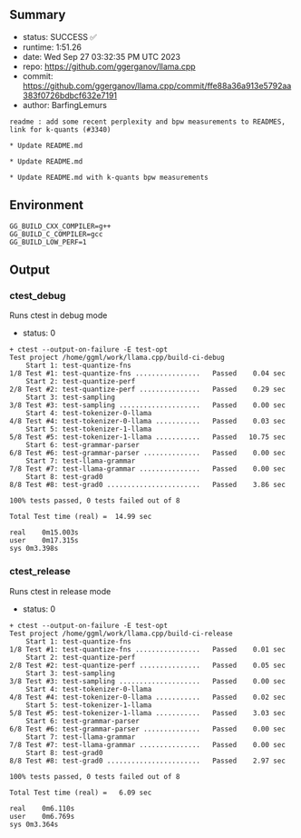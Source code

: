 ## Summary

- status:  SUCCESS ✅
- runtime: 1:51.26
- date:    Wed Sep 27 03:32:35 PM UTC 2023
- repo:    https://github.com/ggerganov/llama.cpp
- commit:  https://github.com/ggerganov/llama.cpp/commit/ffe88a36a913e5792aa383f0726bdbcf632e7191
- author:  BarfingLemurs
```
readme : add some recent perplexity and bpw measurements to READMES, link for k-quants (#3340)

* Update README.md

* Update README.md

* Update README.md with k-quants bpw measurements
```

## Environment

```
GG_BUILD_CXX_COMPILER=g++
GG_BUILD_C_COMPILER=gcc
GG_BUILD_LOW_PERF=1
```

## Output

### ctest_debug

Runs ctest in debug mode
- status: 0
```
+ ctest --output-on-failure -E test-opt
Test project /home/ggml/work/llama.cpp/build-ci-debug
    Start 1: test-quantize-fns
1/8 Test #1: test-quantize-fns ................   Passed    0.04 sec
    Start 2: test-quantize-perf
2/8 Test #2: test-quantize-perf ...............   Passed    0.29 sec
    Start 3: test-sampling
3/8 Test #3: test-sampling ....................   Passed    0.00 sec
    Start 4: test-tokenizer-0-llama
4/8 Test #4: test-tokenizer-0-llama ...........   Passed    0.03 sec
    Start 5: test-tokenizer-1-llama
5/8 Test #5: test-tokenizer-1-llama ...........   Passed   10.75 sec
    Start 6: test-grammar-parser
6/8 Test #6: test-grammar-parser ..............   Passed    0.00 sec
    Start 7: test-llama-grammar
7/8 Test #7: test-llama-grammar ...............   Passed    0.00 sec
    Start 8: test-grad0
8/8 Test #8: test-grad0 .......................   Passed    3.86 sec

100% tests passed, 0 tests failed out of 8

Total Test time (real) =  14.99 sec

real	0m15.003s
user	0m17.315s
sys	0m3.398s
```

### ctest_release

Runs ctest in release mode
- status: 0
```
+ ctest --output-on-failure -E test-opt
Test project /home/ggml/work/llama.cpp/build-ci-release
    Start 1: test-quantize-fns
1/8 Test #1: test-quantize-fns ................   Passed    0.01 sec
    Start 2: test-quantize-perf
2/8 Test #2: test-quantize-perf ...............   Passed    0.05 sec
    Start 3: test-sampling
3/8 Test #3: test-sampling ....................   Passed    0.00 sec
    Start 4: test-tokenizer-0-llama
4/8 Test #4: test-tokenizer-0-llama ...........   Passed    0.02 sec
    Start 5: test-tokenizer-1-llama
5/8 Test #5: test-tokenizer-1-llama ...........   Passed    3.03 sec
    Start 6: test-grammar-parser
6/8 Test #6: test-grammar-parser ..............   Passed    0.00 sec
    Start 7: test-llama-grammar
7/8 Test #7: test-llama-grammar ...............   Passed    0.00 sec
    Start 8: test-grad0
8/8 Test #8: test-grad0 .......................   Passed    2.97 sec

100% tests passed, 0 tests failed out of 8

Total Test time (real) =   6.09 sec

real	0m6.110s
user	0m6.769s
sys	0m3.364s
```
